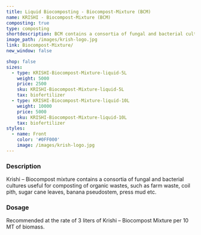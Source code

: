 ```yaml
---
title: Liquid Biocomposting - Biocompost-Mixture (BCM)
name: KRISHI - Biocompost-Mixture (BCM)
composting: true
type: composting
shortdescription: BCM contains a consortia of fungal and bacterial cultures
image_path: /images/krish-logo.jpg
link: Biocompost-Mixture/
new_window: false

shop: false
sizes:
  - type: KRISHI-Biocompost-Mixture-liquid-5L
    weight: 5000
    price: 2500
    sku: KRISHI-Biocompost-Mixture-liquid-5L
    tax: biofertilizer
  - type: KRISHI-Biocompost-Mixture-liquid-10L
    weight: 10000
    price: 5000
    sku: KRISHI-Biocompost-Mixture-liquid-10L
    tax: biofertilizer
styles:
  - name: Front
    color: '#0FF000'
    image: /images/krish-logo.jpg
---
```

### Description
Krishi – Biocompost mixture contains a consortia of fungal and bacterial cultures useful for
composting of organic wastes, such as farm waste, coil pith, sugar cane leaves, banana
pseudostem, press mud etc.

### Dosage
Recommended at the rate of 3 liters of Krishi – Biocompost Mixture
per 10 MT of biomass.
